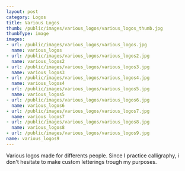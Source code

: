 ```yaml
---
layout: post
category: Logos
title: Various Logos
thumb: /public/images/various_logos/various_logos_thumb.jpg
thumbType: image
images:
- url: /public/images/various_logos/various_logos.jpg
  name: various_logos
- url: /public/images/various_logos/various_logos2.jpg
  name: various_logos2    
- url: /public/images/various_logos/various_logos3.jpg
  name: various_logos3 
- url: /public/images/various_logos/various_logos4.jpg
  name: various_logos4
- url: /public/images/various_logos/various_logos5.jpg
  name: various_logos5
- url: /public/images/various_logos/various_logos6.jpg
  name: various_logos6  
- url: /public/images/various_logos/various_logos7.jpg
  name: various_logos7  
- url: /public/images/various_logos/various_logos8.jpg
  name: various_logos8
- url: /public/images/various_logos/various_logos9.jpg
name: various_logos9                                                     
---
```

Various logos made for differents people. Since I practice 
calligraphy, i don't hesitate to make custom letterings trough 
my purposes.
